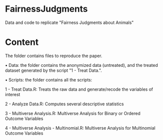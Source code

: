 # FairnessJudgments
Data and code to replicate "Fairness Judgments about Animals"

# Content
The folder contains files to reproduce the paper.

• Data: the folder contains the anonymized data (untreated), and the treated dataset generated by the script "1 - Treat Data.".

• Scripts: the folder contains all the scripts:

1 - Treat Data.R: Treats the raw data and generate/recode the variables of interest

2 - Analyze Data.R: Computes several descriptive statistics

3 - Multiverse Analysis.R: Multiverse Analysis for Binary or Ordered Outcome Variables 

4 - Multiverse Analysis - Multinomial.R:  Multiverse Analysis for Multinomial Outcome Variables 

